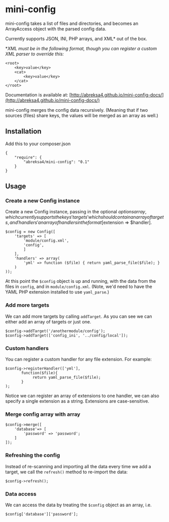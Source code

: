 # mini-config

mini-config takes a list of files and directories, and becomes an ArrayAccess object with the parsed config data. 

Currently supports JSON, INI, PHP arrays, and XML* out of the box.

**XML must be in the following format, though you can register a custom XML parser to override this:*
```
<root>
    <key>value</key>
    <cat>
        <key>value</key>
    </cat>
</root>
```

Documentation is available at: [http://abreksa4.github.io/mini-config-docs/](http://abreksa4.github.io/mini-config-docs/)

mini-config merges the config data recursively. (Meaning that if two sources (files) share keys, the values will be merged as an array as well.)

## Installation
Add this to your composer.json

```
{
    "require": {
        "abreksa4/mini-config": "0.1"
    }
}
```


## Usage

### Create a new Config instance
Create a new Config instance, passing in the optional $options array, which currently supports the keys 'targets' which should contain an array of targets, and
'handlers' an array of handlers in the format [$extension => $handler]. 
```
$config = new Config([
    'targets' => [
        'module/config.xml',
        'config',
        ]
    ],
    'handlers' => array(
        'yml' => function ($file) { return yaml_parse_file($file); }
    )
));
```
At this point the `$config` object is up and running, with the data from the files in `config`,  and in `module/config.xml`.
(Note, we'd need to have the YAML PHP extension installed to use `yaml_parse`.)

### Add more targets
We can add more targets by calling `addTarget`.
As you can see we can either add an array of targets or just one.
```
$config->addTarget('/anothermodule/config');
$config->addTarget(['config_ini', '../config/local']);
```

### Custom handlers
You can register a custom handler for any file extension. For example: 
```
$config->registerHandler(['yml'], 
       function($file){
            return yaml_parse_file($file);
       }
);
```

Notice we can register an array of extensions to one handler, we can also specify a single extension as a string. Extensions are case-sensitive.

### Merge config array with array
```
$config->merge([
    'database'=> [
        'password' => 'password';
    ]
]);
```

### Refreshing the config
Instead of re-scanning and importing all the data every time we add a target, we call the `refresh()` method to re-import the data:
```
$config->refresh();
```
### Data access
We can access the data by treating the `$config` object as an array, i.e.

```
$config['database']['password'];
```

